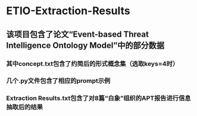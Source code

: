 # ETIO-Extraction-Results
## 该项目包含了论文“Event-based Threat Intelligence Ontology Model”中的部分数据
### 其中concept.txt包含了约简后的形式概念集（选取keys=4时）
### 几个.py文件包含了相应的prompt示例
### Extraction Results.txt包含了对8篇“白象”组织的APT报告进行信息抽取后的结果
